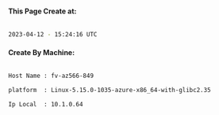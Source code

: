 
   
#### This Page Create at:

```bash

2023-04-12 - 15:24:16 UTC

```

#### Create By Machine:

```bash

Host Name : fv-az566-849

platform  : Linux-5.15.0-1035-azure-x86_64-with-glibc2.35

Ip Local  : 10.1.0.64

```

